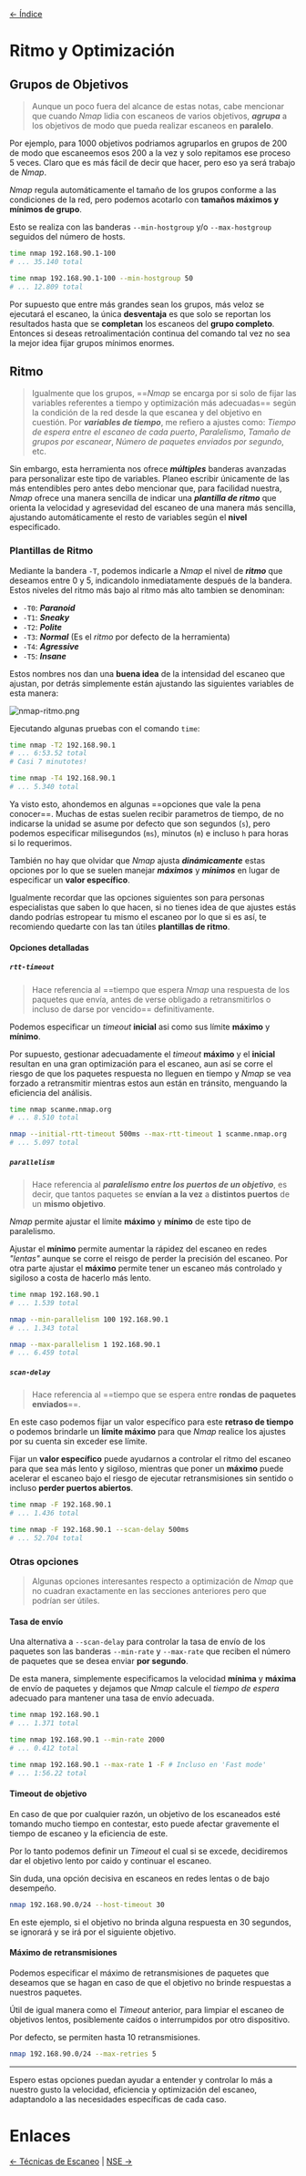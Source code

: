 [<- Índice](../Pentesting.md)
# Ritmo y Optimización

## Grupos de Objetivos

> Aunque un poco fuera del alcance de estas notas, cabe mencionar que cuando *Nmap* lidia con escaneos de varios objetivos, ***agrupa*** a los objetivos de modo que pueda realizar escaneos en **paralelo**.

Por ejemplo, para 1000 objetivos podriamos agruparlos en grupos de 200 de modo que escaneemos esos 200 a la vez y solo repitamos ese proceso 5 veces.
Claro que es más fácil de decir que hacer, pero eso ya será trabajo de *Nmap*.

*Nmap* regula automáticamente el tamaño de los grupos conforme a las condiciones de la red, pero podemos acotarlo con **tamaños máximos y mínimos de grupo**.

Esto se realiza con las banderas `--min-hostgroup` y/o `--max-hostgroup` seguidos del número de hosts.

```bash
time nmap 192.168.90.1-100
# ... 35.140 total

time nmap 192.168.90.1-100 --min-hostgroup 50
# ... 12.809 total
```

Por supuesto que entre más grandes sean los grupos, más veloz se ejecutará el escaneo, la única **desventaja** es que solo se reportan los resultados hasta que se **completan** los escaneos del **grupo completo**.
Entonces si deseas retroalimentación continua del comando tal vez no sea la mejor idea fijar grupos mínimos enormes.

## Ritmo

> Igualmente que los grupos, ==*Nmap* se encarga por si solo de fijar las variables referentes a tiempo y optimización más adecuadas== según la condición de la red desde la que escanea y del objetivo en cuestión. Por ***variables de tiempo***, me refiero a ajustes como: *Tiempo de espera entre el escaneo de cada puerto*, *Paralelismo*, *Tamaño de grupos por escanear*, *Número de paquetes enviados por segundo*, etc.

Sin embargo, esta herramienta nos ofrece ***múltiples*** banderas avanzadas para personalizar este tipo de variables. Planeo escribir únicamente de las más entendibles pero antes debo mencionar que, para facilidad nuestra, *Nmap* ofrece una manera sencilla de indicar una ***plantilla de ritmo*** que orienta la velocidad y agresevidad del escaneo de una manera más sencilla, ajustando automáticamente el resto de variables según el **nivel** especificado.

### Plantillas de Ritmo

Mediante la bandera `-T`, podemos indicarle a *Nmap* el nivel de ***ritmo*** que deseamos entre 0 y 5, indicandolo inmediatamente después de la bandera. Estos niveles del ritmo más bajo al ritmo más alto tambien se denominan:

- `-T0`: ***Paranoid***
- `-T1`: ***Sneaky***
- `-T2`: ***Polite***
- `-T3`: ***Normal*** (Es el *ritmo* por defecto de la herramienta)
- `-T4`: ***Agressive***
- `-T5`: ***Insane***

Estos nombres nos dan una **buena idea** de la intensidad del escaneo que ajustan, por detrás simplemente están ajustando las siguientes variables de esta manera:

![nmap-ritmo.png](imagenes/nmap-ritmo.png)

Ejecutando algunas pruebas con el comando `time`:

```bash
time nmap -T2 192.168.90.1
# ... 6:53.52 total
# Casi 7 minutotes!

time nmap -T4 192.168.90.1
# ... 5.340 total
```

Ya visto esto, ahondemos en algunas ==opciones que vale la pena conocer==.
Muchas de estas suelen recibir parametros de tiempo, de no indicarse la unidad se asume por defecto que son segundos (`s`), pero podemos especificar milisegundos (`ms`), minutos (`m`) e incluso `h` para horas si lo requerimos.

También no hay que olvidar que *Nmap* ajusta ***dinámicamente*** estas opciones por lo que se suelen manejar ***máximos*** y ***mínimos*** en lugar de especificar un **valor específico**.

Igualmente recordar que las opciones siguientes son para personas especialistas que saben lo que hacen, si no tienes idea de que ajustes estás dando podrías estropear tu mismo el escaneo por lo que si es así, te recomiendo quedarte con las tan útiles **plantillas de ritmo**.

#### Opciones detalladas

##### `rtt-timeout`

> Hace referencia al ==tiempo que espera *Nmap* una respuesta de los paquetes que envía, antes de verse obligado a retransmitirlos o incluso de darse por vencido== definitivamente.

Podemos especificar un *timeout* **inicial** asi como sus límite **máximo** y **mínimo**.

Por supuesto, gestionar adecuadamente el *timeout* **máximo** y el **inicial** resultan en una gran optimización para el escaneo, aun así se corre el riesgo de que los paquetes respuesta no lleguen en tiempo y *Nmap* se vea forzado a retransmitir mientras estos aun están en tránsito, menguando la eficiencia del análisis. 

```bash
time nmap scanme.nmap.org
# ... 8.510 total

nmap --initial-rtt-timeout 500ms --max-rtt-timeout 1 scanme.nmap.org
# ... 5.097 total
```

##### `parallelism`

> Hace referencia al ***paralelismo entre los puertos de un objetivo***, es decir, que tantos paquetes se **envían a la vez** a **distintos puertos** de un **mismo objetivo**.

*Nmap* permite ajustar el límite **máximo** y **mínimo** de este tipo de paralelismo.

Ajustar el **mínimo** permite aumentar la rápidez del escaneo en redes *"lentas"* aunque se corre el reisgo de perder la precisión del escaneo.
Por otra parte ajustar el **máximo** permite tener un escaneo más controlado y sigiloso a costa de hacerlo más lento.

```bash
time nmap 192.168.90.1
# ... 1.539 total

nmap --min-parallelism 100 192.168.90.1
# ... 1.343 total

nmap --max-parallelism 1 192.168.90.1
# ... 6.459 total
```

##### `scan-delay`

> Hace referencia al  ==tiempo que se espera entre **rondas de paquetes enviados**==.

En este caso podemos fijar un valor específico para este **retraso de tiempo** o podemos brindarle un **límite máximo** para que *Nmap* realice los ajustes por su cuenta sin exceder ese límite.

Fijar un **valor específico** puede ayudarnos a controlar el ritmo del escaneo para que sea más lento y sigiloso, mientras que poner un **máximo** puede acelerar el escaneo bajo el riesgo de ejecutar retransmisiones sin sentido o incluso **perder puertos abiertos**.

```bash
time nmap -F 192.168.90.1
# ... 1.436 total

time nmap -F 192.168.90.1 --scan-delay 500ms
# ... 52.704 total
```

### Otras opciones

> Algunas opciones interesantes respecto a optimización de *Nmap* que no cuadran exactamente en las secciones anteriores pero que podrían ser útiles.

#### Tasa de envío

Una alternativa a `--scan-delay` para controlar la tasa de envío de los paquetes son las banderas `--min-rate` y `--max-rate` que reciben el número de paquetes que se desea enviar **por segundo**.

De esta manera, simplemente especificamos la velocidad **mínima** y **máxima** de envío de paquetes y dejamos que *Nmap* calcule el *tiempo de espera* adecuado para mantener una tasa de envío adecuada.

```bash
time nmap 192.168.90.1
# ... 1.371 total

time nmap 192.168.90.1 --min-rate 2000
# ... 0.412 total

time nmap 192.168.90.1 --max-rate 1 -F # Incluso en 'Fast mode'
# ... 1:56.22 total
```

#### Timeout de objetivo

En caso de que por cualquier razón, un objetivo de los escaneados esté tomando mucho tiempo en contestar, esto puede afectar gravemente el tiempo de escaneo y la eficiencia de este.

Por lo tanto podemos definir un *Timeout* el cual si se excede, decidiremos dar el objetivo lento por caido y continuar el escaneo.

Sin duda, una opción decisiva en escaneos en redes lentas o de bajo desempeño.

```bash
nmap 192.168.90.0/24 --host-timeout 30
```

En este ejemplo, si el objetivo no brinda alguna respuesta en 30 segundos, se ignorará y se irá por el siguiente objetivo.

#### Máximo de retransmisiones

Podemos especificar el máximo de retransmisiones de paquetes que deseamos que se hagan en caso de que el objetivo no brinde respuestas a nuestros paquetes.

Útil de igual manera como el *Timeout* anterior, para limpiar el escaneo de objetivos lentos, posiblemente caídos o interrumpidos por otro dispositivo.

Por defecto, se permiten hasta 10 retransmisiones.

```bash
nmap 192.168.90.0/24 --max-retries 5
```

---

Espero estas opciones puedan ayudar a entender y controlar lo más a nuestro gusto la velocidad, eficiencia y optimización del escaneo, adaptandolo a las necesidades específicas de cada caso.

# Enlaces

[<- Técnicas de Escaneo](Nmap-TecnicasEscaneo.md) | [NSE ->](Nmap-NSE.md)